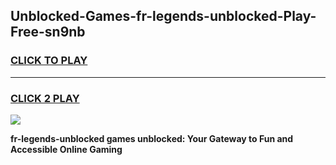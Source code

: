 
## Unblocked-Games-fr-legends-unblocked-Play-Free-sn9nb
<h3>
<a href="https://premium76.site?title=fr-legends-unblocked&ref=24M">CLICK TO PLAY</a></h3>
<hr>

<h3>
<a href="https://premium76.site?title=fr-legends-unblocked&ref=24M">CLICK 2 PLAY</a>
  
</h3>

<a href="https://premium76.site?title=fr-legends-unblocked&ref=24M"><img src="https://clearcache.store/games.png"></a>


**fr-legends-unblocked games unblocked: Your Gateway to Fun and Accessible Online Gaming**
